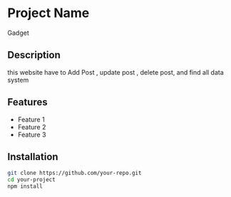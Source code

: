 # Project Name
<!-- Gadget10Consseptual  -->
Gadget
## Description
this website have to Add Post , update post , delete post, and find all data system 

## Features
- Feature 1
- Feature 2
- Feature 3

## Installation
```sh
git clone https://github.com/your-repo.git
cd your-project
npm install
